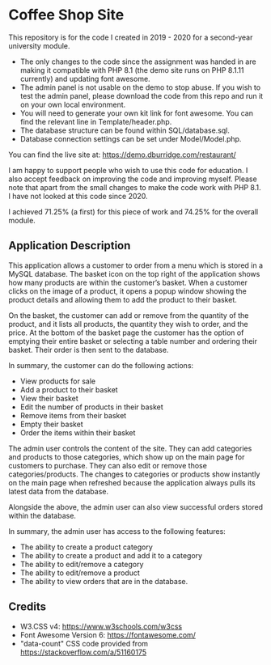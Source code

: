 # Coffee Shop Site
This repository is for the code I created in 2019 - 2020 for a second-year university module.

* The only changes to the code since the assignment was handed in are making it compatible with PHP 8.1 (the demo site runs on PHP 8.1.11 currently) and updating font awesome.
* The admin panel is not usable on the demo to stop abuse. If you wish to test the admin panel, please download the code from this repo and run it on your own local environment.
* You will need to generate your own kit link for font awesome. You can find the relevant line in Template/header.php.
* The database structure can be found within SQL/database.sql.
* Database connection settings can be set under Model/Model.php.

You can find the live site at: https://demo.dburridge.com/restaurant/

I am happy to support people who wish to use this code for education. I also accept feedback on improving the code and improving myself. Please note that apart from
the small changes to make the code work with PHP 8.1. I have not looked at this code since 2020.

I achieved 71.25% (a first) for this piece of work and 74.25% for the overall module.

## Application Description
This application allows a customer to order from a menu which is stored in a MySQL database. The basket icon on the top right of the application shows how many products are within the customer’s basket. When a customer clicks on the image of a product, it opens a popup window showing the product details and allowing them to add the product to their basket.

On the basket, the customer can add or remove from the quantity of the product, and it lists all products, the quantity they wish to order, and the price. At the bottom of the basket page the customer has the option of emptying their entire basket or selecting a table number and ordering their basket. Their order is then sent to the database.

In summary, the customer can do the following actions:
- View products for sale
- Add a product to their basket
- View their basket
- Edit the number of products in their basket
- Remove items from their basket
- Empty their basket
- Order the items within their basket

The admin user controls the content of the site. They can add categories and products to those categories, which show up on the main page for customers to purchase. They can also edit or remove those categories/products. The changes to categories or products show instantly on the main page when refreshed because the application always pulls its latest data from the database.

Alongside the above, the admin user can also view successful orders stored within the database.

In summary, the admin user has access to the following features:
- The ability to create a product category
- The ability to create a product and add it to a category
- The ability to edit/remove a category
- The ability to edit/remove a product
- The ability to view orders that are in the database.

## Credits
- W3.CSS v4: https://www.w3schools.com/w3css
- Font Awesome Version 6: https://fontawesome.com/
- "data-count" CSS code provided from https://stackoverflow.com/a/51160175

